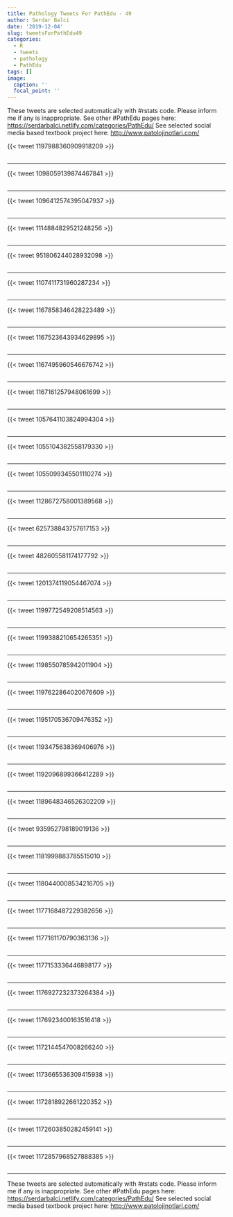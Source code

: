 ```yaml
---
title: Pathology Tweets For PathEdu - 49
author: Serdar Balci
date: '2019-12-04'
slug: tweetsForPathEdu49
categories:
  - R
  - tweets
  - pathology
  - PathEdu
tags: []
image:
  caption: ''
  focal_point: ''
---
```



These tweets are selected automatically with #rstats code. Please inform me if any is inappropriate.
See other #PathEdu pages here: https://serdarbalci.netlify.com/categories/PathEdu/ 
See selected social media based textbook project here: http://www.patolojinotlari.com/

{{< tweet 1197988360909918209 >}}
<br>
<br>
<hr>
{{< tweet 1098059139874467841 >}}
<br>
<br>
<hr>
{{< tweet 1096412574395047937 >}}
<br>
<br>
<hr>
{{< tweet 1114884829521248256 >}}
<br>
<br>
<hr>
{{< tweet 951806244028932098 >}}
<br>
<br>
<hr>
{{< tweet 1107411731960287234 >}}
<br>
<br>
<hr>
{{< tweet 1167858346428223489 >}}
<br>
<br>
<hr>
{{< tweet 1167523643934629895 >}}
<br>
<br>
<hr>
{{< tweet 1167495960546676742 >}}
<br>
<br>
<hr>
{{< tweet 1167161257948061699 >}}
<br>
<br>
<hr>
{{< tweet 1057641103824994304 >}}
<br>
<br>
<hr>
{{< tweet 1055104382558179330 >}}
<br>
<br>
<hr>
{{< tweet 1055099345501110274 >}}
<br>
<br>
<hr>
{{< tweet 1128672758001389568 >}}
<br>
<br>
<hr>
{{< tweet 625738843757617153 >}}
<br>
<br>
<hr>
{{< tweet 482605581174177792 >}}
<br>
<br>
<hr>
{{< tweet 1201374119054467074 >}}
<br>
<br>
<hr>
{{< tweet 1199772549208514563 >}}
<br>
<br>
<hr>
{{< tweet 1199388210654265351 >}}
<br>
<br>
<hr>
{{< tweet 1198550785942011904 >}}
<br>
<br>
<hr>
{{< tweet 1197622864020676609 >}}
<br>
<br>
<hr>
{{< tweet 1195170536709476352 >}}
<br>
<br>
<hr>
{{< tweet 1193475638369406976 >}}
<br>
<br>
<hr>
{{< tweet 1192096899366412289 >}}
<br>
<br>
<hr>
{{< tweet 1189648346526302209 >}}
<br>
<br>
<hr>
{{< tweet 935952798189019136 >}}
<br>
<br>
<hr>
{{< tweet 1181999883785515010 >}}
<br>
<br>
<hr>
{{< tweet 1180440008534216705 >}}
<br>
<br>
<hr>
{{< tweet 1177168487229382656 >}}
<br>
<br>
<hr>
{{< tweet 1177161170790363136 >}}
<br>
<br>
<hr>
{{< tweet 1177153336446898177 >}}
<br>
<br>
<hr>
{{< tweet 1176927232373264384 >}}
<br>
<br>
<hr>
{{< tweet 1176923400163516418 >}}
<br>
<br>
<hr>
{{< tweet 1172144547008266240 >}}
<br>
<br>
<hr>
{{< tweet 1173665536309415938 >}}
<br>
<br>
<hr>
{{< tweet 1172818922661220352 >}}
<br>
<br>
<hr>
{{< tweet 1172603850282459141 >}}
<br>
<br>
<hr>
{{< tweet 1172857968527888385 >}}
<br>
<br>
<hr>


These tweets are selected automatically with #rstats code. Please inform me if any is inappropriate.
See other #PathEdu pages here: https://serdarbalci.netlify.com/categories/PathEdu/ 
See selected social media based textbook project here: http://www.patolojinotlari.com/
